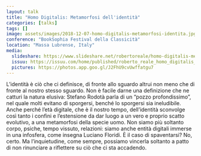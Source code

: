 ```yaml
---
layout: talk
title: "Homo Digitalis: Metamorfosi dell'identità"
categories: [talks]
tags: []
image: assets/images/2018-12-07-homo-digitalis-metamorfosi-identita.jpg
conference: "BookSophia Festival della Classicità"
location: "Massa Lubrense, Italy"
media:
  slideshare: https://www.slideshare.net/robertoreale/homo-digitalis-metamorfosi-dellidentit
  issuu: https://issuu.com/home/published/roberto_reale_homo_digitalis_2018.p
  pictures: https://photos.app.goo.gl/J2FhU9cvUwffatgu7
---
```


L’identità è ciò che ci definisce, di fronte allo sguardo altrui non meno che di fronte al nostro stesso sguardo. Non è facile darne una definizione che ne catturi la natura elusiva: Stefano Rodotà parla di un “pozzo profondissimo”, nel quale molti evitano di sporgersi, benché lo sporgersi sia ineludibile.  Anche perché l’età digitale, che è il nostro tempo, dell’identità sconvolge così tanto i confini e l’estensione da dar luogo a un vero e proprio scatto evolutivo, a una metamorfosi della specie uomo.  Non siamo più soltanto corpo, psiche, tempo vissuto, relazioni: siamo anche entità digitali immerse in una infosfera, come insegna Luciano Floridi. È il caso di spaventarsi? No, certo. Ma l’inquietudine, come sempre, possiamo vincerla soltanto a patto di non rinunciare a riflettere su ciò che ci sta accadendo.
